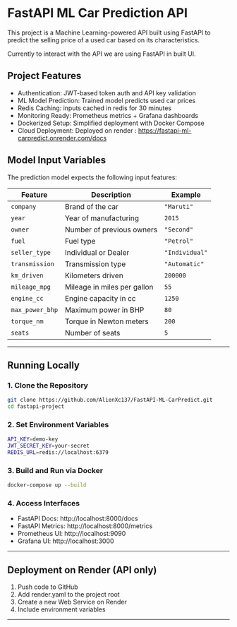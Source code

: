 # FastAPI ML Car Prediction API
This project is a Machine Learning-powered API built using FastAPI to predict the selling price of a used car based on its characteristics.

Currently to interact with the API we are using FastAPI in built UI.

## Project Features
* Authentication: JWT-based token auth and API key validation
* ML Model Prediction: Trained model predicts used car prices
* Redis Caching: inputs cached in redis for 30 minutes
* Monitoring Ready: Prometheus metrics + Grafana dashboards
* Dockerized Setup: Simplified deployment with Docker Compose
* Cloud Deployment: Deployed on render : https://fastapi-ml-carpredict.onrender.com/docs

## Model Input Variables

The prediction model expects the following input features:

| Feature           | Description                          | Example         |
|------------------|--------------------------------------|-----------------|
| `company`         | Brand of the car                     | `"Maruti"`      |
| `year`            | Year of manufacturing                | `2015`          |
| `owner`           | Number of previous owners            | `"Second"`      |
| `fuel`            | Fuel type                            | `"Petrol"`      |
| `seller_type`     | Individual or Dealer                 | `"Individual"`  |
| `transmission`    | Transmission type                    | `"Automatic"`   |
| `km_driven`       | Kilometers driven                    | `200000`        |
| `mileage_mpg`     | Mileage in miles per gallon          | `55`            |
| `engine_cc`       | Engine capacity in cc                | `1250`          |
| `max_power_bhp`   | Maximum power in BHP                 | `80`            |
| `torque_nm`       | Torque in Newton meters              | `200`           |
| `seats`           | Number of seats                      | `5`             |

---

## Running Locally

### 1. Clone the Repository

```bash
git clone https://github.com/AlienXc137/FastAPI-ML-CarPredict.git
cd fastapi-project
```

### 2. Set Environment Variables

```bash
API_KEY=demo-key
JWT_SECRET_KEY=your-secret
REDIS_URL=redis://localhost:6379
```

### 3. Build and Run via Docker

```bash
docker-compose up --build
```

### 4. Access Interfaces

- FastAPI Docs: http://localhost:8000/docs
- FastAPI Metrics: http://localhost:8000/metrics
- Prometheus UI: http://localhost:9090
- Grafana UI: http://localhost:3000

---

## Deployment on Render (API only)

1. Push code to GitHub
2. Add render.yaml to the project root
3. Create a new Web Service on Render
4. Include environment variables

---
